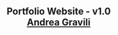 <h2 align="center">
  Portfolio Website - v1.0<br/>
  <a href="" target="_blank">Andrea Gravili</a>
</h2>


<br/>

<center>

</center>
